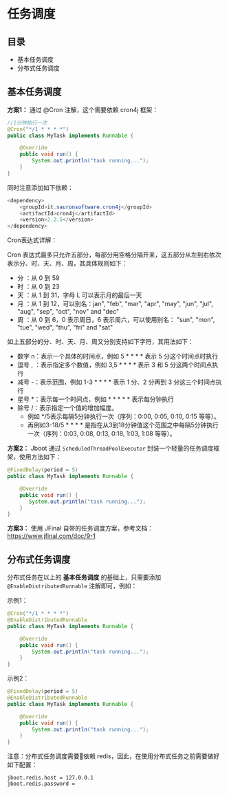 # 任务调度

## 目录
- 基本任务调度
- 分布式任务调度

## 基本任务调度

**方案1：**
通过 @Cron 注解，这个需要依赖 cron4j 框架：

```java
//1分钟执行一次
@Cron("*/1 * * * *")
public class MyTask implements Runnable {

    @Override
    public void run() {
        System.out.println("task running...");
    }
}
```

同时注意添加如下依赖：

```java
<dependency>
    <groupId>it.sauronsoftware.cron4j</groupId>
    <artifactId>cron4j</artifactId>
    <version>2.2.5</version>
</dependency>
```

Cron表达式详解：

Cron 表达式最多只允许五部分，每部分用空格分隔开来，这五部分从左到右依次表示分、时、天、月、周，其具体规则如下：
- 分 ：从 0 到 59
- 时 ：从 0 到 23
- 天 ：从 1 到 31，字母 L 可以表示月的最后一天
- 月 ：从 1 到 12，可以别名：jan", "feb", "mar", "apr", "may", "jun", "jul", "aug", "sep", "oct", "nov" and "dec"
- 周 ：从 0 到 6，0 表示周日，6 表示周六，可以使用别名： "sun", "mon", "tue", "wed", "thu", "fri" and "sat"

如上五部分的分、时、天、月、周又分别支持如下字符，其用法如下：
- 数字 n：表示一个具体的时间点，例如 5 * * * * 表示 5 分这个时间点时执行
- 逗号 , ：表示指定多个数值，例如 3,5 * * * * 表示 3 和 5 分这两个时间点执行
- 减号 -：表示范围，例如 1-3 * * * * 表示 1 分、2 分再到 3 分这三个时间点执行
- 星号 *：表示每一个时间点，例如 * * * * * 表示每分钟执行
- 除号 /：表示指定一个值的增加幅度。
  - 例如 */5表示每隔5分钟执行一次（序列：0:00, 0:05, 0:10, 0:15 等等）。
  - 再例如3-18/5 * * * * 是指在从3到18分钟值这个范围之中每隔5分钟执行一次（序列：0:03, 0:08, 0:13, 0:18, 1:03, 1:08 等等）。

**方案2：**
Jboot 通过 `ScheduledThreadPoolExecutor` 封装一个轻量的任务调度框架，使用方法如下：

```java
@FixedDelay(period = 5)
public class MyTask implements Runnable {

    @Override
    public void run() {
       System.out.println("task running...");
    }
}
```

**方案3：**
使用 JFinal 自带的任务调度方案，参考文档：https://www.jfinal.com/doc/9-1


## 分布式任务调度
分布式任务在以上的 **基本任务调度** 的基础上，只需要添加 `@EnableDistributedRunnable` 注解即可，例如：

示例1：

```java
@Cron("*/1 * * * *")
@EnableDistributedRunnable
public class MyTask implements Runnable {

    @Override
    public void run() {
        System.out.println("task running...");
    }
}
```

示例2：

```java
@FixedDelay(period = 5)
@EnableDistributedRunnable
public class MyTask implements Runnable {

    @Override
    public void run() {
        System.out.println("task running...");
    }
}
```

注意：分布式任务调度需要依赖 redis，因此，在使用分布式任务之前需要做好如下配置：

```
jboot.redis.host = 127.0.0.1
jboot.redis.password = 
```